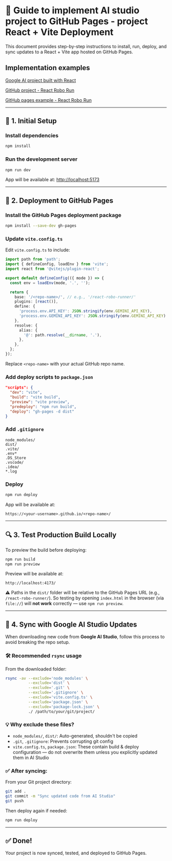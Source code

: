 
# 🚀 Guide to implement AI studio project to GitHub Pages - project React + Vite Deployment 

This document provides step-by-step instructions to install, run, deploy, and sync updates to a React + Vite app hosted on GitHub Pages.

## Implementation examples

[Google AI project built with React](https://aistudio.google.com/app/apps/drive/1k0e6q34-_nZ_XzEbSErVRi9wplEL_OCZ?showPreview=true&resourceKey=)


[GitHub project - React Robo Run](https://github.com/ShaiYer/react-robo-runner)

[GitHub pages example - React Robo Run](https://shaiyer.github.io/react-robo-runner/)


---

## 🔧 1. Initial Setup

### Install dependencies

```bash
npm install
```

### Run the development server

```bash
npm run dev
```

App will be available at: [http://localhost:5173](http://localhost:5173)

---

## 🚀 2. Deployment to GitHub Pages

### Install the GitHub Pages deployment package

```bash
npm install --save-dev gh-pages
```

### Update `vite.config.ts`

Edit `vite.config.ts` to include:

```ts
import path from 'path';
import { defineConfig, loadEnv } from 'vite';
import react from '@vitejs/plugin-react';

export default defineConfig(({ mode }) => {
  const env = loadEnv(mode, '.', '');

  return {
    base: '/<repo-name>/', // e.g., '/react-robo-runner/'
    plugins: [react()],
    define: {
      'process.env.API_KEY': JSON.stringify(env.GEMINI_API_KEY),
      'process.env.GEMINI_API_KEY': JSON.stringify(env.GEMINI_API_KEY)
    },
    resolve: {
      alias: {
        '@': path.resolve(__dirname, '.'),
      },
    },
  };
});
```

Replace `<repo-name>` with your actual GitHub repo name.

### Add deploy scripts to `package.json`

```json
"scripts": {
  "dev": "vite",
  "build": "vite build",
  "preview": "vite preview",
  "predeploy": "npm run build",
  "deploy": "gh-pages -d dist"
}
```

### Add `.gitignore`

```gitignore
node_modules/
dist/
.vite/
.env*
.DS_Store
.vscode/
.idea/
*.log
```

### Deploy

```bash
npm run deploy
```

App will be available at:
```
https://<your-username>.github.io/<repo-name>/
```

---

## 🔍 3. Test Production Build Locally

To preview the build before deploying:

```bash
npm run build
npm run preview
```

Preview will be available at:
```
http://localhost:4173/
```

⚠️ Paths in the `dist/` folder will be relative to the GitHub Pages URL (e.g., `/react-robo-runner/`). So testing by opening `index.html` in the browser (via `file://`) will **not work** correctly — use `npm run preview`.

---

## 🔁 4. Sync with Google AI Studio Updates

When downloading new code from **Google AI Studio**, follow this process to avoid breaking the repo setup.

### 🛠 Recommended `rsync` usage

From the downloaded folder:

```bash
rsync -av --exclude='node_modules' \
          --exclude='dist' \
          --exclude='.git' \
          --exclude='.gitignore' \
          --exclude='vite.config.ts' \
          --exclude='package.json' \
          --exclude='package-lock.json' \
          ./ /path/to/your/git/project/
```

### 💡 Why exclude these files?

- `node_modules/`, `dist/`: Auto-generated, shouldn't be copied
- `.git`, `.gitignore`: Prevents corrupting git config
- `vite.config.ts`, `package.json`: These contain build & deploy configuration — do not overwrite them unless you explicitly updated them in AI Studio

### ✅ After syncing:

From your Git project directory:

```bash
git add .
git commit -m "Sync updated code from AI Studio"
git push
```

Then deploy again if needed:

```bash
npm run deploy
```

---

## ✅ Done!

Your project is now synced, tested, and deployed to GitHub Pages.
